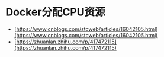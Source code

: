 # Docker分配CPU资源

+ [https://www.cnblogs.com/stcweb/articles/16042105.html](https://www.cnblogs.com/stcweb/articles/16042105.html) 
+ [https://zhuanlan.zhihu.com/p/417472115](https://zhuanlan.zhihu.com/p/417472115)

